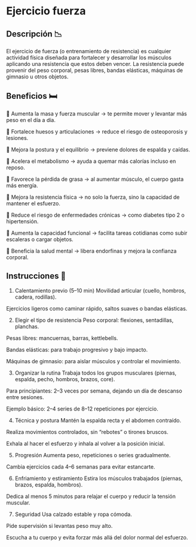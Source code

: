 # Ejercicio fuerza

## Descripción 📉

El ejercicio de fuerza (o entrenamiento de resistencia) es cualquier actividad física diseñada para fortalecer y desarrollar los músculos aplicando una resistencia que estos deben vencer.
La resistencia puede provenir del peso corporal, pesas libres, bandas elásticas, máquinas de gimnasio u otros objetos.

## Beneficios 🛏

🔸 Aumenta la masa y fuerza muscular → te permite mover y levantar más peso en el día a día.

🔸 Fortalece huesos y articulaciones → reduce el riesgo de osteoporosis y lesiones.

🔸 Mejora la postura y el equilibrio → previene dolores de espalda y caídas.

🔸 Acelera el metabolismo → ayuda a quemar más calorías incluso en reposo.

🔸 Favorece la pérdida de grasa → al aumentar músculo, el cuerpo gasta más energía.

🔸 Mejora la resistencia física → no solo la fuerza, sino la capacidad de mantener el esfuerzo.

🔸 Reduce el riesgo de enfermedades crónicas → como diabetes tipo 2 o hipertensión.

🔸 Aumenta la capacidad funcional → facilita tareas cotidianas como subir escaleras o cargar objetos.

🔸 Beneficia la salud mental → libera endorfinas y mejora la confianza corporal.

## Instrucciones 📖

1. Calentamiento previo (5–10 min)
Movilidad articular (cuello, hombros, cadera, rodillas).

Ejercicios ligeros como caminar rápido, saltos suaves o bandas elásticas.

2. Elegir el tipo de resistencia
Peso corporal: flexiones, sentadillas, planchas.

Pesas libres: mancuernas, barras, kettlebells.

Bandas elásticas: para trabajo progresivo y bajo impacto.

Máquinas de gimnasio: para aislar músculos y controlar el movimiento.

3. Organizar la rutina
Trabaja todos los grupos musculares (piernas, espalda, pecho, hombros, brazos, core).

Para principiantes: 2–3 veces por semana, dejando un día de descanso entre sesiones.

Ejemplo básico: 2–4 series de 8–12 repeticiones por ejercicio.

4. Técnica y postura
Mantén la espalda recta y el abdomen contraído.

Realiza movimientos controlados, sin “rebotes” o tirones bruscos.

Exhala al hacer el esfuerzo y inhala al volver a la posición inicial.

5. Progresión
Aumenta peso, repeticiones o series gradualmente.

Cambia ejercicios cada 4–6 semanas para evitar estancarte.

6. Enfriamiento y estiramiento
Estira los músculos trabajados (piernas, brazos, espalda, hombros).

Dedica al menos 5 minutos para relajar el cuerpo y reducir la tensión muscular.

7. Seguridad
Usa calzado estable y ropa cómoda.

Pide supervisión si levantas peso muy alto.

Escucha a tu cuerpo y evita forzar más allá del dolor normal del esfuerzo.

